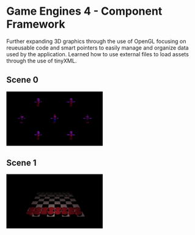 <h1>Game Engines 4 - Component Framework</h1>

Further expanding 3D graphics through the use of OpenGL focusing on reueusable code and smart pointers to easily manage and organize data used by the application. Learned how to use external files to load assets through the use of tinyXML.



<h2>Scene 0</h2>

<img src="images/FINAL-ComponentFramework-Scene0.png" width="50%"></img> 



<h2>Scene 1</h2>

<img src="images/FINAL-ComponentFramework-Scene1.png" width="50%"></img> 



